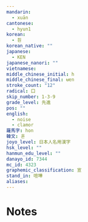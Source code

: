 ```yaml
---
mandarin:
  - xuān
cantonese:
  - hyun1
korean:
  - 훤
korean_native: ""
japanese:
  - KEN
japanese_nanori: ""
vietnamese:
middle_chinese_initial: h
middle_chinese_final: ʉɐn
stroke_count: "12"
radical: 口
skip_number: 1-3-9
grade_level: 先進
pos: ""
english:
  - noise
  - clamor
羅馬字: hon
韓文: 혼
joyo_level: 日本人名用漢字
hsk_level: ""
hanmun_edu_level: ""
danayo_id: 7344
mc_id: 4323
graphemic_classification: 宣
stand_in: 喧嘩
aliases:
---
```


# Notes
